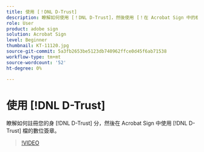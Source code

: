 ```yaml
---
title: 使用 [！DNL D-Trust]
description: 瞭解如何使用 [！DNL D-Trust]，然後使用 [！在 Acrobat Sign 中的檔上使用 DNL D-Trust] 數位簽章
role: User
product: adobe sign
solution: Acrobat Sign
level: Beginner
thumbnail: KT-11120.jpg
source-git-commit: 5a3fb2653be5123db740962ffce0d45f6ab71538
workflow-type: tm+mt
source-wordcount: '52'
ht-degree: 0%

---
```


# 使用 [!DNL D-Trust]

瞭解如何註冊您的身 [!DNL D-Trust] 分，然後在 Acrobat Sign 中使用 [!DNL D-Trust] 檔的數位簽章。

>[!VIDEO](https://video.tv.adobe.com/v/3410193?hidetitle=true)
